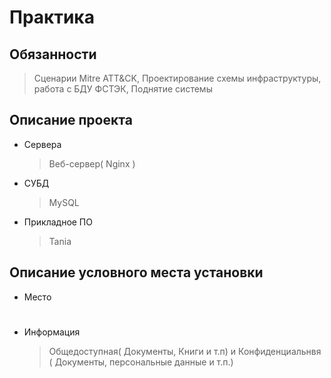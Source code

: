
# Практика
  
## Обязанности 

  > Сценарии Mitre ATT&CK, Проектирование схемы инфраструктуры, работа с БДУ ФСТЭК, Поднятие системы
  
## Описание проекта
- Сервера
  > Веб-сервер( Nginx )
- СУБД
  > MySQL
- Прикладное ПО
  > Tania
  
## Описание условного места установки
- Место
  > #
- Информация
  > Общедоступная( Документы, Книги и т.п) и Конфиденциальнвя  ( Документы, персональные данные и т.п.)
